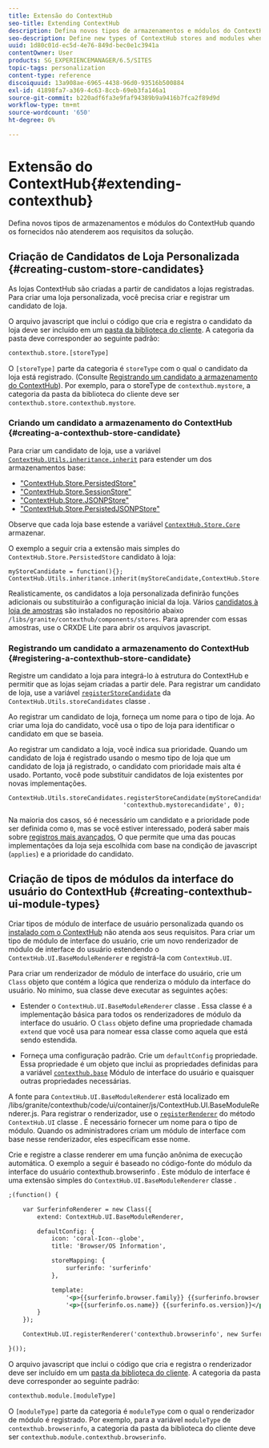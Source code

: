 ```yaml
---
title: Extensão do ContextHub
seo-title: Extending ContextHub
description: Defina novos tipos de armazenamentos e módulos do ContextHub quando os fornecidos não atenderem aos requisitos da solução
seo-description: Define new types of ContextHub stores and modules when the ones provided do not meet your solution requirements
uuid: 1d80c01d-ec5d-4e76-849d-bec0e1c3941a
contentOwner: User
products: SG_EXPERIENCEMANAGER/6.5/SITES
topic-tags: personalization
content-type: reference
discoiquuid: 13a908ae-6965-4438-96d0-93516b500884
exl-id: 41898fa7-a369-4c63-8ccb-69eb3fa146a1
source-git-commit: b220adf6fa3e9faf94389b9a9416b7fca2f89d9d
workflow-type: tm+mt
source-wordcount: '650'
ht-degree: 0%

---
```


# Extensão do ContextHub{#extending-contexthub}

Defina novos tipos de armazenamentos e módulos do ContextHub quando os fornecidos não atenderem aos requisitos da solução.

## Criação de Candidatos de Loja Personalizada {#creating-custom-store-candidates}

As lojas ContextHub são criadas a partir de candidatos a lojas registradas. Para criar uma loja personalizada, você precisa criar e registrar um candidato de loja.

O arquivo javascript que inclui o código que cria e registra o candidato da loja deve ser incluído em um [pasta da biblioteca do cliente](/help/sites-developing/clientlibs.md#creating-client-library-folders). A categoria da pasta deve corresponder ao seguinte padrão:

```xml
contexthub.store.[storeType]
```

O `[storeType]` parte da categoria é `storeType` com o qual o candidato da loja está registrado. (Consulte [Registrando um candidato a armazenamento do ContextHub](/help/sites-developing/ch-extend.md#registering-a-contexthub-store-candidate)). Por exemplo, para o storeType de `contexthub.mystore`, a categoria da pasta da biblioteca do cliente deve ser `contexthub.store.contexthub.mystore`.

### Criando um candidato a armazenamento do ContextHub {#creating-a-contexthub-store-candidate}

Para criar um candidato de loja, use a variável [`ContextHub.Utils.inheritance.inherit`](/help/sites-developing/contexthub-api.md#inherit-child-parent) para estender um dos armazenamentos base:

* [&quot;ContextHub.Store.PersistedStore&quot;](/help/sites-developing/contexthub-api.md#contexthub-store-persistedstore)
* [&quot;ContextHub.Store.SessionStore&quot;](/help/sites-developing/contexthub-api.md#contexthub-store-sessionstore)
* [&quot;ContextHub.Store.JSONPStore&quot;](/help/sites-developing/contexthub-api.md#contexthub-store-jsonpstore)
* [&quot;ContextHub.Store.PersistedJSONPStore&quot;](/help/sites-developing/contexthub-api.md#contexthub-store-persistedjsonpstore)

Observe que cada loja base estende a variável [`ContextHub.Store.Core`](/help/sites-developing/contexthub-api.md#contexthub-store-core) armazenar.

O exemplo a seguir cria a extensão mais simples do `ContextHub.Store.PersistedStore` candidato à loja:

```
myStoreCandidate = function(){};
ContextHub.Utils.inheritance.inherit(myStoreCandidate,ContextHub.Store.PersistedStore);
```

Realisticamente, os candidatos a loja personalizada definirão funções adicionais ou substituirão a configuração inicial da loja. Vários [candidatos à loja de amostras](/help/sites-developing/ch-samplestores.md) são instalados no repositório abaixo `/libs/granite/contexthub/components/stores`. Para aprender com essas amostras, use o CRXDE Lite para abrir os arquivos javascript.

### Registrando um candidato a armazenamento do ContextHub {#registering-a-contexthub-store-candidate}

Registre um candidato a loja para integrá-lo à estrutura do ContextHub e permitir que as lojas sejam criadas a partir dele. Para registrar um candidato de loja, use a variável [`registerStoreCandidate`](/help/sites-developing/contexthub-api.md#registerstorecandidate-store-storetype-priority-applies) da `ContextHub.Utils.storeCandidates` classe .

Ao registrar um candidato de loja, forneça um nome para o tipo de loja. Ao criar uma loja do candidato, você usa o tipo de loja para identificar o candidato em que se baseia.

Ao registrar um candidato a loja, você indica sua prioridade. Quando um candidato de loja é registrado usando o mesmo tipo de loja que um candidato de loja já registrado, o candidato com prioridade mais alta é usado. Portanto, você pode substituir candidatos de loja existentes por novas implementações.

```
ContextHub.Utils.storeCandidates.registerStoreCandidate(myStoreCandidate,
                                'contexthub.mystorecandidate', 0);
```

Na maioria dos casos, só é necessário um candidato e a prioridade pode ser definida como `0`, mas se você estiver interessado, poderá saber mais sobre [registros mais avançados,](/help/sites-developing/contexthub-api.md#registerstorecandidate-store-storetype-priority-applies) O que permite que uma das poucas implementações da loja seja escolhida com base na condição de javascript (`applies`) e a prioridade do candidato.

## Criação de tipos de módulos da interface do usuário do ContextHub {#creating-contexthub-ui-module-types}

Criar tipos de módulo de interface de usuário personalizada quando os [instalado com o ContextHub](/help/sites-developing/ch-samplemodules.md) não atenda aos seus requisitos. Para criar um tipo de módulo de interface do usuário, crie um novo renderizador de módulo de interface do usuário estendendo o `ContextHub.UI.BaseModuleRenderer` e registrá-la com `ContextHub.UI`.

Para criar um renderizador de módulo de interface do usuário, crie um `Class` objeto que contém a lógica que renderiza o módulo da interface do usuário. No mínimo, sua classe deve executar as seguintes ações:

* Estender o `ContextHub.UI.BaseModuleRenderer` classe . Essa classe é a implementação básica para todos os renderizadores de módulo da interface do usuário. O `Class` objeto define uma propriedade chamada `extend` que você usa para nomear essa classe como aquela que está sendo estendida.

* Forneça uma configuração padrão. Crie um `defaultConfig` propriedade. Essa propriedade é um objeto que inclui as propriedades definidas para a variável [`contexthub.base`](/help/sites-developing/ch-samplemodules.md#contexthub-base-ui-module-type) Módulo de interface do usuário e quaisquer outras propriedades necessárias.

A fonte para `ContextHub.UI.BaseModuleRenderer` está localizado em /libs/granite/contexthub/code/ui/container/js/ContextHub.UI.BaseModuleRenderer.js.  Para registrar o renderizador, use o [`registerRenderer`](/help/sites-developing/contexthub-api.md#registerrenderer-moduletype-renderer-dontrender) do método `ContextHub.UI` classe . É necessário fornecer um nome para o tipo de módulo. Quando os administradores criam um módulo de interface com base nesse renderizador, eles especificam esse nome.

Crie e registre a classe renderer em uma função anônima de execução automática. O exemplo a seguir é baseado no código-fonte do módulo da interface do usuário contexthub.browserinfo . Este módulo de interface é uma extensão simples do `ContextHub.UI.BaseModuleRenderer` classe .

```xml
;(function() {

    var SurferinfoRenderer = new Class({
        extend: ContextHub.UI.BaseModuleRenderer,

        defaultConfig: {
            icon: 'coral-Icon--globe',
            title: 'Browser/OS Information',

            storeMapping: {
                surferinfo: 'surferinfo'
            },

            template:
                '<p>{{surferinfo.browser.family}} {{surferinfo.browser.version}}</p>' +
                '<p>{{surferinfo.os.name}} {{surferinfo.os.version}}</p>'
        }
    });

    ContextHub.UI.registerRenderer('contexthub.browserinfo', new SurferinfoRenderer());

}());
```

O arquivo javascript que inclui o código que cria e registra o renderizador deve ser incluído em um [pasta da biblioteca do cliente](/help/sites-developing/clientlibs.md#creating-client-library-folders). A categoria da pasta deve corresponder ao seguinte padrão:

```xml
contexthub.module.[moduleType]
```

O `[moduleType]` parte da categoria é `moduleType` com o qual o renderizador de módulo é registrado. Por exemplo, para a variável `moduleType` de `contexthub.browserinfo`, a categoria da pasta da biblioteca do cliente deve ser `contexthub.module.contexthub.browserinfo`.
